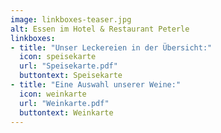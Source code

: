 ```yaml
---
image: linkboxes-teaser.jpg
alt: Essen im Hotel & Restaurant Peterle
linkboxes:
- title: "Unser Leckereien in der Übersicht:"
  icon: speisekarte
  url: "Speisekarte.pdf"
  buttontext: Speisekarte
- title: "Eine Auswahl unserer Weine:"
  icon: weinkarte
  url: "Weinkarte.pdf"
  buttontext: Weinkarte
---
```

